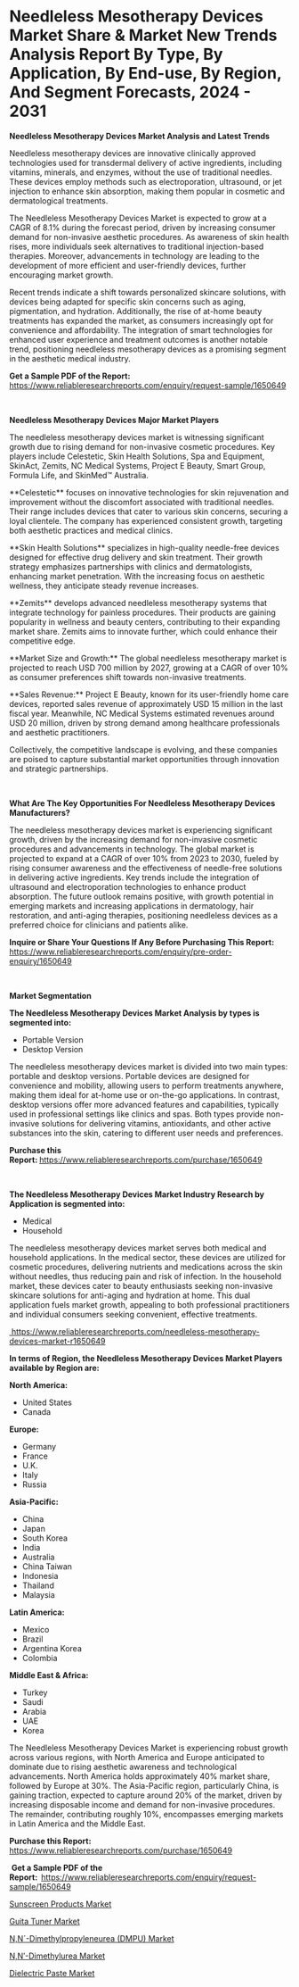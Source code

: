 <p><h1>Needleless Mesotherapy Devices Market Share & Market New Trends Analysis Report By Type, By Application, By End-use, By Region, And Segment Forecasts, 2024 - 2031</h1></p><p><strong>Needleless Mesotherapy Devices Market Analysis and Latest Trends</strong></p>
<p><p>Needleless mesotherapy devices are innovative clinically approved technologies used for transdermal delivery of active ingredients, including vitamins, minerals, and enzymes, without the use of traditional needles. These devices employ methods such as electroporation, ultrasound, or jet injection to enhance skin absorption, making them popular in cosmetic and dermatological treatments.</p><p>The Needleless Mesotherapy Devices Market is expected to grow at a CAGR of 8.1% during the forecast period, driven by increasing consumer demand for non-invasive aesthetic procedures. As awareness of skin health rises, more individuals seek alternatives to traditional injection-based therapies. Moreover, advancements in technology are leading to the development of more efficient and user-friendly devices, further encouraging market growth.</p><p>Recent trends indicate a shift towards personalized skincare solutions, with devices being adapted for specific skin concerns such as aging, pigmentation, and hydration. Additionally, the rise of at-home beauty treatments has expanded the market, as consumers increasingly opt for convenience and affordability. The integration of smart technologies for enhanced user experience and treatment outcomes is another notable trend, positioning needleless mesotherapy devices as a promising segment in the aesthetic medical industry.</p></p>
<p><strong>Get a Sample PDF of the Report:&nbsp;</strong> <a href="https://www.reliableresearchreports.com/enquiry/request-sample/1650649?utm_campaign=10&utm_medium=2&utm_source=Github&utm_content=ia&utm_term=26092024&utm_id=needleless-mesotherapy-devices">https://www.reliableresearchreports.com/enquiry/request-sample/1650649</a></p>
<p>&nbsp;</p>
<p><strong>Needleless Mesotherapy Devices Major Market Players</strong></p>
<p><p>The needleless mesotherapy devices market is witnessing significant growth due to rising demand for non-invasive cosmetic procedures. Key players include Celestetic, Skin Health Solutions, Spa and Equipment, SkinAct, Zemits, NC Medical Systems, Project E Beauty, Smart Group, Formula Life, and SkinMed™ Australia. </p><p>**Celestetic** focuses on innovative technologies for skin rejuvenation and improvement without the discomfort associated with traditional needles. Their range includes devices that cater to various skin concerns, securing a loyal clientele. The company has experienced consistent growth, targeting both aesthetic practices and medical clinics.</p><p>**Skin Health Solutions** specializes in high-quality needle-free devices designed for effective drug delivery and skin treatment. Their growth strategy emphasizes partnerships with clinics and dermatologists, enhancing market penetration. With the increasing focus on aesthetic wellness, they anticipate steady revenue increases.</p><p>**Zemits** develops advanced needleless mesotherapy systems that integrate technology for painless procedures. Their products are gaining popularity in wellness and beauty centers, contributing to their expanding market share. Zemits aims to innovate further, which could enhance their competitive edge.</p><p>**Market Size and Growth:** The global needleless mesotherapy market is projected to reach USD 700 million by 2027, growing at a CAGR of over 10% as consumer preferences shift towards non-invasive treatments.</p><p>**Sales Revenue:** Project E Beauty, known for its user-friendly home care devices, reported sales revenue of approximately USD 15 million in the last fiscal year. Meanwhile, NC Medical Systems estimated revenues around USD 20 million, driven by strong demand among healthcare professionals and aesthetic practitioners.</p><p>Collectively, the competitive landscape is evolving, and these companies are poised to capture substantial market opportunities through innovation and strategic partnerships.</p></p>
<p>&nbsp;</p>
<p><strong>What Are The Key Opportunities For Needleless Mesotherapy Devices Manufacturers?</strong></p>
<p><p>The needleless mesotherapy devices market is experiencing significant growth, driven by the increasing demand for non-invasive cosmetic procedures and advancements in technology. The global market is projected to expand at a CAGR of over 10% from 2023 to 2030, fueled by rising consumer awareness and the effectiveness of needle-free solutions in delivering active ingredients. Key trends include the integration of ultrasound and electroporation technologies to enhance product absorption. The future outlook remains positive, with growth potential in emerging markets and increasing applications in dermatology, hair restoration, and anti-aging therapies, positioning needleless devices as a preferred choice for clinicians and patients alike.</p></p>
<p><strong>Inquire or Share Your Questions If Any Before Purchasing This Report:</strong> <a href="https://www.reliableresearchreports.com/enquiry/pre-order-enquiry/1650649?utm_campaign=10&utm_medium=2&utm_source=Github&utm_content=ia&utm_term=26092024&utm_id=needleless-mesotherapy-devices">https://www.reliableresearchreports.com/enquiry/pre-order-enquiry/1650649</a></p>
<p>&nbsp;</p>
<p><strong>Market Segmentation</strong></p>
<p><strong>The Needleless Mesotherapy Devices Market Analysis by types is segmented into:</strong></p>
<p><ul><li>Portable Version</li><li>Desktop Version</li></ul></p>
<p><p>The needleless mesotherapy devices market is divided into two main types: portable and desktop versions. Portable devices are designed for convenience and mobility, allowing users to perform treatments anywhere, making them ideal for at-home use or on-the-go applications. In contrast, desktop versions offer more advanced features and capabilities, typically used in professional settings like clinics and spas. Both types provide non-invasive solutions for delivering vitamins, antioxidants, and other active substances into the skin, catering to different user needs and preferences.</p></p>
<p><strong>Purchase this Report:&nbsp;</strong><a href="https://www.reliableresearchreports.com/purchase/1650649?utm_campaign=10&utm_medium=2&utm_source=Github&utm_content=ia&utm_term=26092024&utm_id=needleless-mesotherapy-devices">https://www.reliableresearchreports.com/purchase/1650649</a></p>
<p>&nbsp;</p>
<p><strong>The Needleless Mesotherapy Devices Market Industry Research by Application is segmented into:</strong></p>
<p><ul><li>Medical</li><li>Household</li></ul></p>
<p><p>The needleless mesotherapy devices market serves both medical and household applications. In the medical sector, these devices are utilized for cosmetic procedures, delivering nutrients and medications across the skin without needles, thus reducing pain and risk of infection. In the household market, these devices cater to beauty enthusiasts seeking non-invasive skincare solutions for anti-aging and hydration at home. This dual application fuels market growth, appealing to both professional practitioners and individual consumers seeking convenient, effective treatments.</p></p>
<p><a href="https://www.reliableresearchreports.com/needleless-mesotherapy-devices-market-r1650649?utm_campaign=10&utm_medium=2&utm_source=Github&utm_content=ia&utm_term=26092024&utm_id=needleless-mesotherapy-devices">&nbsp;https://www.reliableresearchreports.com/needleless-mesotherapy-devices-market-r1650649</a></p>
<p><strong>In terms of Region, the Needleless Mesotherapy Devices Market Players available by Region are:</strong></p>
<p>
    <p> <strong> North America: </strong>
        <ul>
            <li>United States</li>
            <li>Canada</li>
        </ul>
        </p> 
    <p> <strong> Europe: </strong>
        <ul>
            <li>Germany</li>
            <li>France</li>
            <li>U.K.</li>
            <li>Italy</li>
            <li>Russia</li>
        </ul>
        </p> 
    <p> <strong> Asia-Pacific: </strong>
        <ul>
            <li>China</li>
            <li>Japan</li>
            <li>South Korea</li>
            <li>India</li>
            <li>Australia</li>
            <li>China Taiwan</li>
            <li>Indonesia</li>
            <li>Thailand</li>
            <li>Malaysia</li>
        </ul>
        </p> 
    <p> <strong> Latin America: </strong>
        <ul>
            <li>Mexico</li>
            <li>Brazil</li>
            <li>Argentina Korea</li>
            <li>Colombia</li>
        </ul>
        </p> 
    <p> <strong> Middle East & Africa: </strong>
        <ul>
            <li>Turkey</li>
            <li>Saudi</li>
            <li>Arabia</li>
            <li>UAE</li>
            <li>Korea</li>
        </ul>
    </p>
    </p>
<p><p>The Needleless Mesotherapy Devices Market is experiencing robust growth across various regions, with North America and Europe anticipated to dominate due to rising aesthetic awareness and technological advancements. North America holds approximately 40% market share, followed by Europe at 30%. The Asia-Pacific region, particularly China, is gaining traction, expected to capture around 20% of the market, driven by increasing disposable income and demand for non-invasive procedures. The remainder, contributing roughly 10%, encompasses emerging markets in Latin America and the Middle East.</p></p>
<p><strong>Purchase this Report: </strong><a href="https://www.reliableresearchreports.com/purchase/1650649?utm_campaign=10&utm_medium=2&utm_source=Github&utm_content=ia&utm_term=26092024&utm_id=needleless-mesotherapy-devices">https://www.reliableresearchreports.com/purchase/1650649</a></p>
<p>&nbsp;<strong>Get a Sample PDF of the Report:&nbsp;&nbsp;</strong><a href="https://www.reliableresearchreports.com/enquiry/request-sample/1650649?utm_campaign=10&utm_medium=2&utm_source=Github&utm_content=ia&utm_term=26092024&utm_id=needleless-mesotherapy-devices">https://www.reliableresearchreports.com/enquiry/request-sample/1650649</a></p>
<p><strong></strong></p>
<p><p><a href="https://issuu.com/reportprime-2/docs/sunscreen-products-market-size-2030_36b2d45bf982a3?utm_campaign=10&utm_medium=2&utm_source=Github&utm_content=ia&utm_term=26092024&utm_id=needleless-mesotherapy-devices">Sunscreen Products Market</a></p><p><a href="https://issuu.com/reportprime-2/docs/guita-tuner-market-size-2030.pptx_a69ed89039275d?utm_campaign=10&utm_medium=2&utm_source=Github&utm_content=ia&utm_term=26092024&utm_id=needleless-mesotherapy-devices">Guita Tuner Market</a></p><p><a href="https://github.com/SanjidaMahmud54/Market-Research-Report-List-1/blob/main/nn-dimethylpropyleneurea-dmpu-market.md?utm_campaign=10&utm_medium=2&utm_source=Github&utm_content=ia&utm_term=26092024&utm_id=needleless-mesotherapy-devices">N,N´-Dimethylpropyleneurea (DMPU) Market</a></p><p><a href="https://github.com/hgf64gh/Market-Research-Report-List-1/blob/main/nn-dimethylurea-market.md?utm_campaign=10&utm_medium=2&utm_source=Github&utm_content=ia&utm_term=26092024&utm_id=needleless-mesotherapy-devices">N,N′-Dimethylurea Market</a></p><p><a href="https://www.linkedin.com/pulse/how-regions-adapting-dielectric-paste-market-global-trends-overview-1oxfc?trackingId=1cxyV7nhRF2%2F8Lad30qbKw%3D%3D&utm_campaign=10&utm_medium=2&utm_source=Github&utm_content=ia&utm_term=26092024&utm_id=needleless-mesotherapy-devices">Dielectric Paste Market</a></p></p>